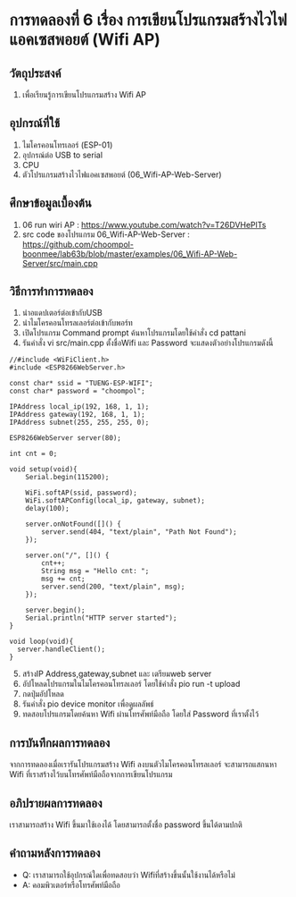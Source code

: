 # การทดลองที่ 6 เรื่อง การเขียนโปรแกรมสร้างไวไฟแอคเซสพอยต์ (Wifi AP)
## วัตถุประสงค์
1. เพื่อเรียนรู้การเขียนโปรแกรมสร้าง Wifi AP
## อุปกรณ์ที่ใช้
1. ไมโครคอนโทรเลอร์ (ESP-01)
2. อุปกรณ์ต่อ USB to serial
3. CPU
4. ตัวโปรแกรมสร้างไวไฟแอคเซสพอยต์ (06_Wifi-AP-Web-Server)
## ศึกษาข้อมูลเบื้องต้น
1. 06 run wiri AP : https://www.youtube.com/watch?v=T26DVHePlTs
2. src code ของโปรแกรม 06_Wifi-AP-Web-Server : https://github.com/choompol-boonmee/lab63b/blob/master/examples/06_Wifi-AP-Web-Server/src/main.cpp
## วิธีการทำการทดลอง
1. นำอแดปเตอร์ต่อเข้ากับUSB
2. นำไมโครคอนโทรลเลอร์ต่อเข้ากับพอร์ท
3. เปิดโปรแกรม Command prompt ค้นหาโปรแกรมโดยใช้คำสั่ง cd pattani
4. รันคำสั่ง vi src/main.cpp ตั้งชื่อWifi และ Password จะแสดงตัวอย่างโปรแกรมดังนี้
``` #include <ESP8266WiFi.h>
//#include <WiFiClient.h>
#include <ESP8266WebServer.h>

const char* ssid = "TUENG-ESP-WIFI";
const char* password = "choompol";

IPAddress local_ip(192, 168, 1, 1);
IPAddress gateway(192, 168, 1, 1);
IPAddress subnet(255, 255, 255, 0);

ESP8266WebServer server(80);

int cnt = 0;

void setup(void){
	Serial.begin(115200);

	WiFi.softAP(ssid, password);
	WiFi.softAPConfig(local_ip, gateway, subnet);
	delay(100);

	server.onNotFound([]() {
		server.send(404, "text/plain", "Path Not Found");
	});

	server.on("/", []() {
		cnt++;
		String msg = "Hello cnt: ";
		msg += cnt;
		server.send(200, "text/plain", msg);
	});

	server.begin();
	Serial.println("HTTP server started");
}

void loop(void){
  server.handleClient();
}
```
5. สร้างIP Address,gateway,subnet และ เตรียมweb server
6. อัปโหลดโปรแกรมในไมโครคอนโทรลเลอร์ โดยใช้คำสั่ง pio run -t upload
7. กดปุ่มอัปโหลด 
8. รันคำสั่ง pio device monitor เพื่อดูผลลัพธ์
9. ทดสอบโปรแกรมโดยค้นหา Wifi ผ่านโทรศัพท์มือถือ โดยใส่ Password ที่เราตั้งไว้
## การบันทึกผลการทดลอง
จากการทดลองเมื่อเรารันโปรแกรมสร้าง Wifi ลงบนตัวไมโครคอนโทรลเลอร์ จะสามารถแสกนหา Wifi ที่เราสร้างไว้บนโทรศัพท์มือถือจากการเขียนโปรแกรม
## อภิปรายผลการทดลอง
เราสามารถสร้าง Wifi ขึ้นมาใช้เองได้ โดยสามารถตั้งชื่อ password ขึ้นได้ตามปกติ
## คำถามหลังการทดลอง
* Q: เราสามารถใช้อุปกรณ์ใดเพื่อทดสอบว่า Wifiที่สร้างขึ้นนั้นใช้งานได้หรือไม่
* A: คอมพิวเตอร์หรือโทรศัพท์มือถือ
